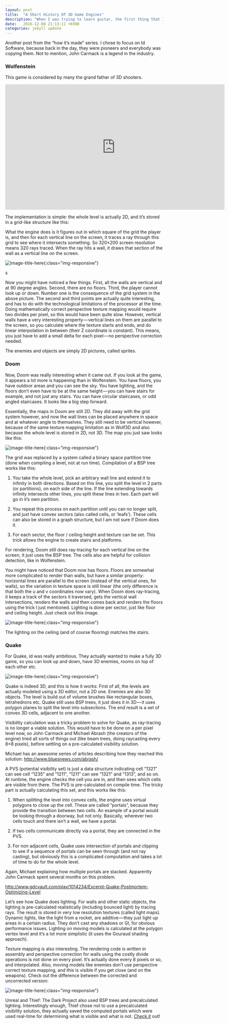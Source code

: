 ```yaml
---
layout: post
title:  "A Short History Of 3D Game Engines"
description: "When I was trying to learn guitar, the first thing that I learned was the scales. You know, to play solos like Jimi or Slash, and the first one I picked up was the A minor scale..."
date:   2016-12-08 21:13:11 +0300
categories: jekyll update
---
```

Another post from the “how it’s made” series. I chose to focus on Id Software, because back in the day, they were pioneers and everybody was copying them. Not to mention, John Carmack is a legend in the industry.

### Wolfenstein ###

This game is considered by many the grand father of 3D shooters.

<iframe width="700" height="400" src="https://www.youtube.com/embed/561sPCk6ByE" frameborder="0" allowfullscreen></iframe>

The implementation is simple: the whole level is actually 2D, and it’s stored in a grid-like structure like this:

What the engine does is it figures out in which square of the grid the player is, and then for each vertical line on the screen, it traces a ray through this grid to see where it intersects something. So 320×200 screen resolution means 320 rays traced. When the ray hits a wall, it draws that section of the wall as a vertical line on the screen.

![image-title-here](/images/level1.gif){:class="img-responsive"} 

s

Now you might have noticed a few things. First, all the walls are vertical and at 90 degree angles. Second, there are no floors. Third, the player cannot look up or down. Number one is the consequence of the grid system in the above picture. The second and third points are actually quite interesting, and has to do with the technological limitations of the processor at the time. Doing mathematically correct perspective texture mapping would require two divides per pixel, so this would have been quite slow. However, vertical walls have a very interesting property — vertical lines on them are parallel to the screen, so you calculate where the texture starts and ends, and do linear interpolation in between (their Z coordinate is constant). This means, you just have to add a small delta for each pixel — no perspective correction needed.

The enemies and objects are simply 2D pictures, called sprites.

### Doom ###
Now, Doom was really interesting when it came out. If you look at the game, it appears a lot more is happening than in Wolfenstein. You have floors, you have outdoor areas and you can see the sky. You have lighting, and the floors don’t even have to be at the same height — you can have stairs for example, and not just any stairs. You can have circular staircases, or odd angled staircases. It looks like a big step forward.

Essentially, the maps in Doom are still 2D. They did away with the grid system however, and now the wall lines can be placed anywhere in space and at whatever angle to themselves. They still need to be vertical however, because of the same texture mapping limitation as in Wolf3D and also because the whole level is stored in 2D, not 3D. The map you just saw looks like this:

![image-title-here](/images/level2.gif){:class="img-responsive"} 

The grid was replaced by a system called a binary space partition tree (done when compiling a level, not at run time). Compilation of a BSP tree works like this:

1. You take the whole level, pick an arbitrary wall line and extend it to infinity in both directions. Based on this line, you split the level in 2 parts (or partitions), on each side of the line. If the line extending towards infinity intersects other lines, you split these lines in two. Each part will go in it’s own partition.

2. You repeat this process on each partition until you can no longer split, and just have convex sectors (also called cells, or ‘leafs’). These cells can also be stored in a graph structure, but I am not sure if Doom does it.

3. For each sector, the floor / ceiling height and texture can be set. This trick allows the engine to create stairs and platforms.

For rendering, Doom still does ray-tracing for each vertical line on the screen, it just uses the BSP tree. The cells also are helpful for collision detection, like in Wolfenstein.

You might have noticed that Doom now has floors. Floors are somewhat more complicated to render than walls, but have a similar property: horizontal lines are parallel to the screen (instead of the vertical ones, for walls), so the variation in texture space is still linear (the only difference is that both the u and v coordinates now vary). When Doom does ray-tracing, it keeps a track of the sectors it traversed, gets the vertical wall intersections, renders the walls and then comes back and renders the floors using the trick I just mentioned. Lighting is done per sector, just like floor and ceiling height. Just check out this image.

![image-title-here](/images/doom.jpeg){:class="img-responsive"} 

The lighting on the ceiling (and of course flooring) matches the stairs.

### Quake ###

For Quake, id was really ambitious. They actually wanted to make a fully 3D game, so you can look up and down, have 3D enemies, rooms on top of each other etc.

![image-title-here](/images/quake.jpeg){:class="img-responsive"} 

Quake is indeed 3D, and this is how it works: First of all, the levels are actually modeled using a 3D editor, not a 2D one. Enemies are also 3D objects. The level is build out of volume brushes like rectangular boxes, tetrahedrons etc. Quake still uses BSP trees, it just does it in 3D — it uses polygon planes to split the level into subsections. The end result is a set of convex 3D cells, adjacent to one another.

Visibility calculation was a tricky problem to solve for Quake, as ray-tracing is no longer a viable solution. This would have to be done on a per pixel level now, so John Carmack and Michael Abrash (the creators of the engine) tried all sorts of things out (like beam trees, doing raycasting every 8×8 pixels), before settling on a pre-calculated visibility solution.

Michael has an awesome series of articles describing how they reached this solution:
http://www.bluesnews.com/abrash/

A PVS (potential visibility set) is just a data structure indicating cell “1321” can see cell “1235” and “1211”, “1211” can see “1321” and “1313”, and so on. At runtime, the engine checks the cell you are in, and then sees which cells are visible from there. The PVS is pre-calculated on compile time. The tricky part is actually calculating this set, and this works like this:

1. When splitting the level into convex cells, the engine uses virtual polygons to close up the cell. These are called “portals”, because they provide the transition between two cells. An example of a portal would be looking through a doorway, but not only. Basically, wherever two cells touch and there isn’t a wall, we have a portal.

2. If two cells communicate directly via a portal, they are connected in the PVS.

3. For non adjacent cells, Quake uses intersection of portals and clipping to see if a sequence of portals can be seen through (and not ray casting), but obviously this is a complicated computation and takes a lot of time to do for the whole level.

Again, Michael explaining how multiple portals are stacked. Apparently John Carmack spent several months on this problem.

http://www.gdcvault.com/play/1014234/Excerpt-Quake-Postmortem-Optimizing-Level

Let’s see how Quake does lighting. For walls and other static objects, the lighting is pre-calculated realistically (including bounced light) by tracing rays. The result is stored in very low resolution textures (called light maps). Dynamic lights, like the light from a rocket, are additive — they just light up areas in a certain radius. They don’t cast any shadows or GI, for obvious performance issues. Lighting on moving models is calculated at the polygon vertex level and it’s a lot more simplistic (it uses the Gouraud shading approach).

Texture mapping is also interesting. The rendering code is written in assembly and perspective correction for walls using the costly divide operations is not done on every pixel. It’s actually done every 8 pixels or so, and interpolated. Also, moving models like enemies don’t use perspective correct texture mapping, and this is visible if you get close (and on the weapons). Check out the difference between the corrected and uncorrected version:

![image-title-here](/images/quake2.png){:class="img-responsive"} 

Unreal and Thief: The Dark Project also used BSP trees and precalculated lighting. Interestingly enough, Thief chose not to use a precalculated visibility solution, they actually saved the computed portals which were used real-time for determining what is visible and what is not. [Check it](http://nothings.org/gamedev/thief_rendering.html) out!
